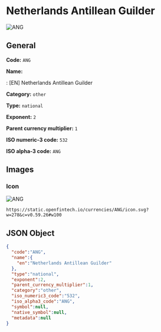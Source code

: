 
# Netherlands Antillean Guilder 
![ANG](https://static.openfintech.io/currencies/ANG/icon.svg?w=278&c=v0.59.26#w100)  

## General 
 
**Code:** `ANG` 
 
**Name:** 
 
:	[EN] Netherlands Antillean Guilder 
 
**Category:** `other` 
 
**Type:** `national` 
 
**Exponent:** `2` 
 
**Parent currency multiplier:** `1` 
 
**ISO numeric-3 code:** `532` 
 
**ISO alpha-3 code:** `ANG` 
 

## Images 

### Icon 
 
![ANG](https://static.openfintech.io/currencies/ANG/icon.svg?w=278&c=v0.59.26#w100)  

```
https://static.openfintech.io/currencies/ANG/icon.svg?w=278&c=v0.59.26#w100
```  

## JSON Object 

```json
{
  "code":"ANG",
  "name":{
    "en":"Netherlands Antillean Guilder"
  },
  "type":"national",
  "exponent":2,
  "parent_currency_multiplier":1,
  "category":"other",
  "iso_numeric3_code":"532",
  "iso_alpha3_code":"ANG",
  "symbol":null,
  "native_symbol":null,
  "metadata":null
}
```  
